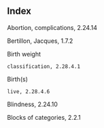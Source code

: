 ## Index


Abortion, complications, 2.24.14
<!--
Accidents, [(N!ERROR)](#accidents-due-to-other-conditions), 2.28.6.2 -->

Bertillon, Jacques, 1.7.2

Birth weight

    classification, 2.28.4.1

Birth(s)

    live, 2.28.4.6

Blindness, 2.24.10

Blocks of categories, 2.2.1

